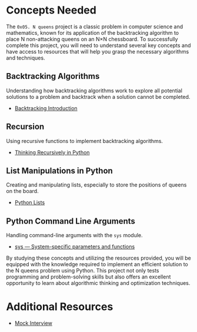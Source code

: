 # Concepts Needed
The ` 0x05. N queens ` project is a classic problem in computer science and mathematics, known for its application of the backtracking algorithm to place N non-attacking queens on an N×N chessboard. To successfully complete this project, you will need to understand several key concepts and have access to resources that will help you grasp the necessary algorithms and techniques.

## Backtracking Algorithms
Understanding how backtracking algorithms work to explore all potential solutions to a problem and backtrack when a solution cannot be completed.
- [Backtracking Introduction](https://www.geeksforgeeks.org/introduction-to-backtracking-2/)

## Recursion
Using recursive functions to implement backtracking algorithms.
- [Thinking Recursively in Python](https://realpython.com/python-thinking-recursively/)

## List Manipulations in Python
Creating and manipulating lists, especially to store the positions of queens on the board.
- [Python Lists](https://docs.python.org/3/tutorial/datastructures.html)

## Python Command Line Arguments
Handling command-line arguments with the ` sys ` module.
- [sys — System-specific parameters and functions](https://docs.python.org/3.3/library/sys.html#sys.argv)

By studying these concepts and utilizing the resources provided, you will be equipped with the knowledge required to implement an efficient solution to the N queens problem using Python. This project not only tests programming and problem-solving skills but also offers an excellent opportunity to learn about algorithmic thinking and optimization techniques.

# Additional Resources
- [Mock Interview](https://www.youtube.com/watch?v=GneS80iYa7I)
